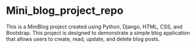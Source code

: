 # Mini_blog_project_repo
This is a MiniBlog project created using Python, Django, HTML, CSS, and Bootstrap. This project is designed to demonstrate a simple blog application that allows users to create, read, update, and delete blog posts.
